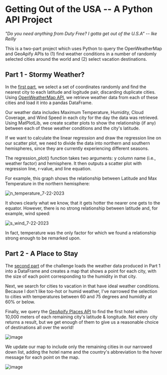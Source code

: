 # Getting Out of the USA -- A Python API Project
_"Do you need anything from Duty Free?
I gotta get out of the U.S.A"
 -- Ike Reilly_
 
This is a two-part project which uses Python to query the OpenWeatherMap and GeoApify APIs to (1) find weather conditions in a number of randomly selected cities around the world and (2) select vacation destinations.

## Part 1 - Stormy Weather?
In the [first part](WeatherPy.ipynb), we select a set of coordinates randomly and find the nearest city to each latitude and logitude pair, discarding duplicate cities. Using [OpenWeatherMap API](https://openweathermap.org/api), we retrieve weather data from each of these cities and load it into a pandas DataFrame.

Our weather data includes Maximum Temperature, Humidity, Cloud Coverage, and Wind Speed in each city for the day the data was retrieved.  Using MatPlotLib, we create scatter plots to show the relationship (if any) between each of these weather conditions and the city's latitude.

If we want to calculate the linear regression and draw the regression line on our scatter plot, we need to divide the data into northern and southern hemispheres, since they are currently experiencing different seasons.

The regression_plot() function takes two arguments: y column name (i.e., weather factor) and hemisphere. It then outputs a scatter plot with  regression line, r-value, and line equation.

For example, this graph shows the relationship between Latitude and Max Temperature in the northern hemisphere:

![n_temperature_7-22-2023](https://github.com/joannadelaune/python-api-challenge/assets/102549713/106e04ce-91f4-4c5f-813f-d71d550e6c5a)

It shows clearly what we know, that it gets hotter the nearer one gets to the equator. However, there is no strong relationship between latitude and, for example, wind speed:

![s_wind_7-22-2023](https://github.com/joannadelaune/python-api-challenge/assets/102549713/41b07585-f1f3-4d17-a3d5-25580e44efda)

In fact, temperature was the only factor for which we found a relationship strong enough to be remarked upon.

## Part 2 - A Place to Stay
The [second part](VacationPy.ipynb) of the challenge loads the weather data produced in Part 1 into a DataFrame and creates a map that shows a point for each city, with the size of each point corresponding to the humidity in that city.

Next, we search for cities to vacation in that have ideal weather conditions. Because I don't like too-hot or humid weather, I've narrowed the selection to cities with temperatures between 60 and 75 degrees and humidity at 60% or below.

Finally, we query the [GeoApify Places API](https://www.geoapify.com/places-api) to find the first hotel within 10,000 meters of each remaining city's latitude & longitude. Not every city returns a result, but we get enough of them to give us a reasonable choice of destinations all over the world!

![image](https://github.com/joannadelaune/python-api-challenge/assets/102549713/3e9d07b8-054b-4742-bdf0-4b26c126184c)

We update our map to include only the remaining cities in our narrowed down list, adding the hotel name and the country's abbreviation to the hover message for each point on the map.

![image](https://github.com/joannadelaune/python-api-challenge/assets/102549713/85627bb2-921a-48b5-b7be-77fcd3bb16f5)

